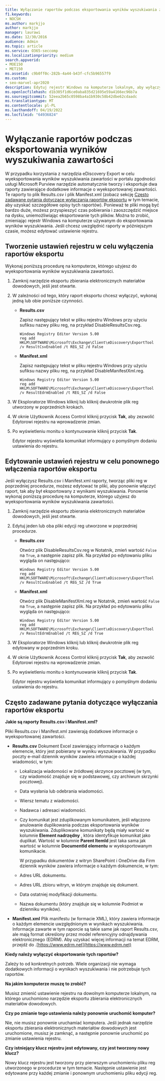 ```yaml
---
title: Wyłączanie raportów podczas eksportowania wyników wyszukiwania zawartości
f1.keywords:
- NOCSH
ms.author: markjjo
author: markjjo
manager: laurawi
ms.date: 12/30/2016
audience: Admin
ms.topic: article
ms.service: O365-seccomp
ms.localizationpriority: medium
search.appverid:
- MOE150
- MET150
ms.assetid: c9b0ff0c-282b-4a44-b43f-cfc5b96557f9
ms.custom:
- seo-marvel-apr2020
description: Edytuj rejestr Windows na komputerze lokalnym, aby wyłączyć raporty podczas eksportowania wyników wyszukiwania zawartości z portalu zgodności usługi Microsoft Purview.
ms.openlocfilehash: d1b305f1d6ce0aba835d21695e59a4166ec96b7a
ms.sourcegitcommit: 52eea2b65c0598ba4a1b930c58b42dbe62cdaadc
ms.translationtype: MT
ms.contentlocale: pl-PL
ms.lasthandoff: 04/19/2022
ms.locfileid: "64936824"
---
```

# <a name="disable-reports-when-you-export-content-search-results"></a>Wyłączanie raportów podczas eksportowania wyników wyszukiwania zawartości

W przypadku korzystania z narzędzia eDiscovery Export w celu wyeksportowania wyników wyszukiwania zawartości w portalu zgodności usługi Microsoft Purview narzędzie automatycznie tworzy i eksportuje dwa raporty zawierające dodatkowe informacje o wyeksportowanej zawartości. Te raporty to plik Results.csv i plik Manifest.xml (zobacz sekcję [Często zadawane pytania dotyczące wyłączania raportów eksportu](#frequently-asked-questions-about-disabling-export-reports) w tym temacie, aby uzyskać szczegółowe opisy tych raportów). Ponieważ te pliki mogą być bardzo duże, możesz przyspieszyć czas pobierania i zaoszczędzić miejsce na dysku, uniemożliwiając eksportowanie tych plików. Można to zrobić, zmieniając rejestr Windows na komputerze używanym do eksportowania wyników wyszukiwania. Jeśli chcesz uwzględnić raporty w późniejszym czasie, możesz edytować ustawienie rejestru. 
  
## <a name="create-registry-settings-to-disable-the-export-reports"></a>Tworzenie ustawień rejestru w celu wyłączenia raportów eksportu

Wykonaj poniższą procedurę na komputerze, którego użyjesz do wyeksportowania wyników wyszukiwania zawartości.
  
1. Zamknij narzędzie eksportu zbierania elektronicznych materiałów dowodowych, jeśli jest otwarte.
    
2. W zależności od tego, który raport eksportu chcesz wyłączyć, wykonaj jedną lub obie poniższe czynności.
    
    - **Results.csv**
    
      Zapisz następujący tekst w pliku rejestru Windows przy użyciu sufiksu nazwy pliku reg, na przykład DisableResultsCsv.reg.
    
      ```text
      Windows Registry Editor Version 5.00
      reg add HKLM\SOFTWARE\Microsoft\Exchange\Client\eDiscovery\ExportTool /v ResultCsvEnabled /t REG_SZ /d False 
      ```

    - **Manifest.xml**
    
      Zapisz następujący tekst w pliku rejestru Windows przy użyciu sufiksu nazwy pliku reg, na przykład DisableManifestXml.reg.
    
      ```text
      Windows Registry Editor Version 5.00
      reg add HKLM\SOFTWARE\Microsoft\Exchange\Client\eDiscovery\ExportTool /v ResultEdrmEnabled /t REG_SZ /d False 
      ```

3. W Eksploratorze Windows kliknij lub kliknij dwukrotnie plik reg utworzony w poprzednich krokach.
    
4. W oknie Użytkownik Access Control kliknij przycisk **Tak**, aby zezwolić Edytorowi rejestru na wprowadzenie zmian. 
    
5. Po wyświetleniu monitu o kontynuowanie kliknij przycisk **Tak**.
    
    Edytor rejestru wyświetla komunikat informujący o pomyślnym dodaniu ustawienia do rejestru.
  
## <a name="edit-registry-settings-to-re-enable-the-export-reports"></a>Edytowanie ustawień rejestru w celu ponownego włączenia raportów eksportu

Jeśli wyłączysz Results.csv i Manifest.xml raporty, tworząc pliki reg w poprzedniej procedurze, możesz edytować te pliki, aby ponownie włączyć raport, tak aby był eksportowany z wynikami wyszukiwania. Ponownie wykonaj poniższą procedurę na komputerze, którego użyjesz do wyeksportowania wyników wyszukiwania zawartości.
  
1. Zamknij narzędzie eksportu zbierania elektronicznych materiałów dowodowych, jeśli jest otwarte.
    
2. Edytuj jeden lub oba pliki edycji reg utworzone w poprzedniej procedurze.
    
    - **Results.csv**
    
        Otwórz plik DisableResultsCsv.reg w Notatnik, zmień wartość `False` na `True`, a następnie zapisz plik. Na przykład po edytowaniu pliku wygląda on następująco:
    
        ```text
        Windows Registry Editor Version 5.00
      reg add HKLM\SOFTWARE\Microsoft\Exchange\Client\eDiscovery\ExportTool /v ResultCsvEnabled /t REG_SZ /d True
        ```

    - **Manifest.xml**
    
        Otwórz plik DisableManifestXml.reg w Notatnik, zmień wartość `False` na `True`, a następnie zapisz plik. Na przykład po edytowaniu pliku wygląda on następująco:
    
      ```text
      Windows Registry Editor Version 5.00
      reg add HKLM\SOFTWARE\Microsoft\Exchange\Client\eDiscovery\ExportTool /v ResultEdrmEnabled /t REG_SZ /d True
      ```

3. W Eksploratorze Windows kliknij lub kliknij dwukrotnie plik reg edytowany w poprzednim kroku.
    
4. W oknie Użytkownik Access Control kliknij przycisk **Tak**, aby zezwolić Edytorowi rejestru na wprowadzenie zmian. 
    
5. Po wyświetleniu monitu o kontynuowanie kliknij przycisk **Tak**.
    
    Edytor rejestru wyświetla komunikat informujący o pomyślnym dodaniu ustawienia do rejestru.
  
## <a name="frequently-asked-questions-about-disabling-export-reports"></a>Często zadawane pytania dotyczące wyłączania raportów eksportu

 **Jakie są raporty Results.csv i Manifest.xml?**
  
Pliki Results.csv i Manifest.xml zawierają dodatkowe informacje o wyeksportowanej zawartości.
  
- **Results.csv** Dokument Excel zawierający informacje o każdym elemencie, który jest pobierany w wyniku wyszukiwania. W przypadku poczty e-mail dziennik wyników zawiera informacje o każdej wiadomości, w tym: 
    
  - Lokalizacja wiadomości w źródłowej skrzynce pocztowej (w tym, czy wiadomość znajduje się w podstawowej, czy archiwum skrzynki pocztowej).
    
  - Data wysłania lub odebrania wiadomości.
    
  - Wiersz tematu z wiadomości.
    
  - Nadawca i adresaci wiadomości.
    
  - Czy komunikat jest zduplikowanym komunikatem, jeśli włączono anulowanie duplikowania podczas eksportowania wyników wyszukiwania. Zduplikowane komunikaty będą miały wartość w kolumnie **Element nadrzędny** , która identyfikuje komunikat jako duplikat. Wartość w kolumnie **Parent ItemId** jest taka sama jak wartość w kolumnie **DocumentId elementu** w wyeksportowanym komunikacie. 
    
    W przypadku dokumentów z witryn SharePoint i OneDrive dla Firm dziennik wyników zawiera informacje o każdym dokumencie, w tym:
    
  - Adres URL dokumentu.
    
  - Adres URL zbioru witryn, w którym znajduje się dokument.
    
  - Data ostatniej modyfikacji dokumentu.
    
  - Nazwa dokumentu (który znajduje się w kolumnie Podmiot w dzienniku wyników).
    
- **Manifest.xml** Plik manifestu (w formacie XML), który zawiera informacje o każdym elemencie uwzględnionym w wynikach wyszukiwania. Informacje zawarte w tym raporcie są takie same jak raport Results.csv, ale mają format określony przez model referencyjny odnajdywania elektronicznego (EDRM). Aby uzyskać więcej informacji na temat EDRM, przejdź do .[https://www.edrm.net](https://www.edrm.net)
    
 **Kiedy należy wyłączyć eksportowanie tych raportów?**
  
Zależy to od konkretnych potrzeb. Wiele organizacji nie wymaga dodatkowych informacji o wynikach wyszukiwania i nie potrzebuje tych raportów.
  
 **Na jakim komputerze muszę to zrobić?**
  
 Musisz zmienić ustawienie rejestru na dowolnym komputerze lokalnym, na którego uruchomiono narzędzie eksportu zbierania elektronicznych materiałów dowodowych. 
  
 **Czy po zmianie tego ustawienia należy ponownie uruchomić komputer?**
  
Nie, nie musisz ponownie uruchamiać komputera. Jeśli jednak narzędzie eksportu zbierania elektronicznych materiałów dowodowych jest uruchomione, musisz je zamknąć, a następnie ponownie uruchomić po zmianie ustawienia rejestru.
  
 **Czy istniejący klucz rejestru jest edytowany, czy jest tworzony nowy klucz?**
  
Nowy klucz rejestru jest tworzony przy pierwszym uruchomieniu pliku reg utworzonego w procedurze w tym temacie. Następnie ustawienie jest edytowane przy każdej zmianie i ponownym uruchomieniu pliku edycji reg.
